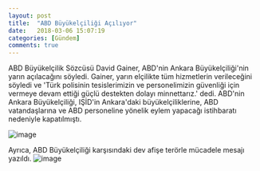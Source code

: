 ```yaml
---
layout: post
title:  "ABD Büyükelçiliği Açılıyor"
date:   2018-03-06 15:07:19
categories: [Gündem]
comments: true
---
```

ABD Büyükelçilik Sözcüsü David Gainer, ABD'nin Ankara Büyükelçiliği'nin yarın açılacağını söyledi. Gainer, yarın elçilikte tüm hizmetlerin verileceğini söyledi ve 'Türk polisinin tesislerimizin ve personelimizin güvenliği için vermeye devam ettiği güçlü destekten dolayı minnettarız.' dedi.
ABD'nin Ankara Büyükelçiliği, IŞİD'in Ankara'daki büyükelçiliklerine, ABD vatandaşlarına ve ABD personeline yönelik eylem yapacağı istihbaratı nedeniyle kapatılmıştı.

![image](http://i.hurimg.com/i/hurriyet/75/590x332/56ffc64967b0a90ae08d6940.jpg)

Ayrıca, ABD Büyükelçiliği karşısındaki dev afişe terörle mücadele mesajı yazıldı.
![image](http://idora.milliyet.com.tr/YeniAnaResim/2018/03/06/abd-buyukelciligi-karsisindaki-dev-afiste-terorle-mucadele-mesaji-10950776.Jpeg)
